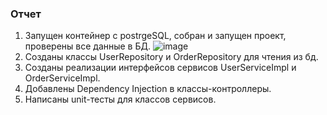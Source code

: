 ### Отчет

1. Запущен контейнер с postrgeSQL, собран и запущен проект, проверены все данные в БД.
   ![image](https://github.com/user-attachments/assets/b773c43b-99be-44f7-b10c-ebdda95c6377)
2. Созданы классы UserRepository и OrderRepository для чтения из бд.
3. Созданы реализации интерфейсов сервисов UserServiceImpl и OrderServiceImpl.
4. Добавлены Dependency Injection в классы-контроллеры.
5. Написаны unit-тесты для классов сервисов.

